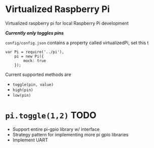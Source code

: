 Virtualized Raspberry Pi
========================
Virtualized raspberry pi for local Raspberry Pi development

***Currently only toggles pins***

`config/config.json` contains a property called virtualizedPi, set this t

```
var Pi = require('../pi'),
    pi = new Pi({
        mock: true
    });
```

Current supported methods are 
* ```toggle(pin, value)```
* ```high(pin)```
* ```low(pin)```

`pi.toggle(1,2)`
TODO
====
* Support entire pi-gpio library w/ interface
* Strategy pattern for implementing more pi gpio libraries
* Implement UART